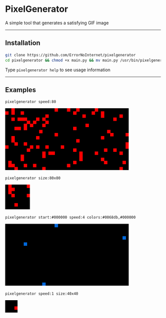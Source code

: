 # PixelGenerator
A simple tool that generates a satisfying GIF image

----

## Installation
```sh
git clone https://github.com/ErrorNoInternet/pixelgenerator
cd pixelgenerator && chmod +x main.py && mv main.py /usr/bin/pixelgenerator
```
Type `pixelgenerator help` to see usage information

----

## Examples
```
pixelgenerator speed:80
```
![Image](https://github.com/ErrorNoInternet/pixelgenerator/blob/main/examples/example1.gif)

```
pixelgenerator size:80x80
```
![Image](https://github.com/ErrorNoInternet/pixelgenerator/blob/main/examples/example2.gif)

```
pixelgenerator start:#000000 speed:4 colors:#0068db,#000000
```
![Image](https://github.com/ErrorNoInternet/pixelgenerator/blob/main/examples/example3.gif)

```
pixelgenerator speed:1 size:40x40
```
![Image](https://github.com/ErrorNoInternet/pixelgenerator/blob/main/examples/example4.gif)
